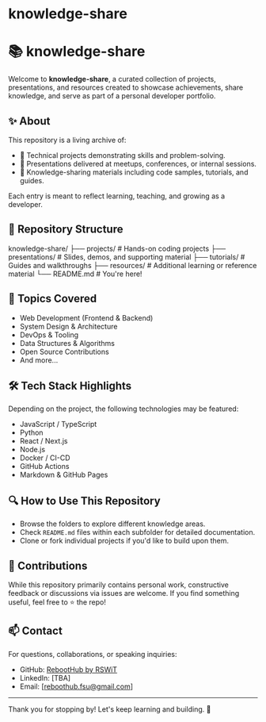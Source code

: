 # knowledge-share

# 📚 knowledge-share

Welcome to **knowledge-share**, a curated collection of projects, presentations, and resources created to showcase achievements, share knowledge, and serve as part of a personal developer portfolio.

## ✨ About

This repository is a living archive of:
- 🚀 Technical projects demonstrating skills and problem-solving.
- 🎤 Presentations delivered at meetups, conferences, or internal sessions.
- 📘 Knowledge-sharing materials including code samples, tutorials, and guides.

Each entry is meant to reflect learning, teaching, and growing as a developer.

## 📂 Repository Structure

knowledge-share/
├── projects/ # Hands-on coding projects
├── presentations/ # Slides, demos, and supporting material
├── tutorials/ # Guides and walkthroughs
├── resources/ # Additional learning or reference material
└── README.md # You're here!


## 🧠 Topics Covered

- Web Development (Frontend & Backend)
- System Design & Architecture
- DevOps & Tooling
- Data Structures & Algorithms
- Open Source Contributions
- And more...

## 🛠️ Tech Stack Highlights

Depending on the project, the following technologies may be featured:
- JavaScript / TypeScript
- Python
- React / Next.js
- Node.js
- Docker / CI-CD
- GitHub Actions
- Markdown & GitHub Pages

## 🔍 How to Use This Repository

- Browse the folders to explore different knowledge areas.
- Check `README.md` files within each subfolder for detailed documentation.
- Clone or fork individual projects if you'd like to build upon them.

## 🙌 Contributions

While this repository primarily contains personal work, constructive feedback or discussions via issues are welcome. If you find something useful, feel free to ⭐ the repo!

## 📫 Contact

For questions, collaborations, or speaking inquiries:
- GitHub: [RebootHub by RSWiT](https://github.com/reboothub10)
- LinkedIn: [TBA]
- Email: [reboothub.fsu@gmail.com]

---

Thank you for stopping by! Let's keep learning and building. 🚀
